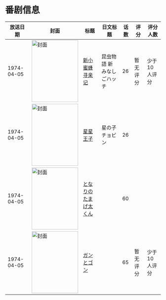 # 番剧信息

|放送日期|封面|标题|日文标题|话数|评分|评分人数|
|---|---|---|---|---|---|---|
|1974-04-05|<img src="//lain.bgm.tv/pic/cover/c/46/28/107440_49Euv.jpg" alt="封面" style="width:150px;height:200px;object-fit:cover;">|[新小蜜蜂寻亲记](https://bangumi.tv/subject/107440)|昆虫物語 新みなしごハッチ|26|暂无评分|少于10人评分|
|1974-04-05|<img src="//lain.bgm.tv/pic/cover/c/2a/83/213784_37YB6.jpg" alt="封面" style="width:150px;height:200px;object-fit:cover;">|[星星王子](https://bangumi.tv/subject/213784)|星の子チョビン|26|||
|1974-04-05|<img src="//lain.bgm.tv/pic/cover/c/f9/81/220027_xZVHb.jpg" alt="封面" style="width:150px;height:200px;object-fit:cover;">|[となりのたまげ太くん](https://bangumi.tv/subject/220027)||60|||
|1974-04-05|<img src="//lain.bgm.tv/pic/cover/c/41/81/214483_0uD2M.jpg" alt="封面" style="width:150px;height:200px;object-fit:cover;">|[ガンとゴン](https://bangumi.tv/subject/214483)||65|暂无评分|少于10人评分|
